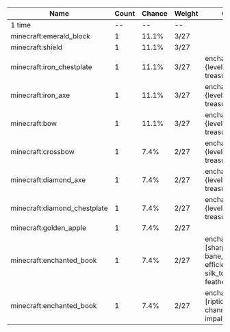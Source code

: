 | Name                         | Count | Chance | Weight | Comment                                                                                         |
| ---------------------------- | ----- | ------ | ------ | ----------------------------------------------------------------------------------------------- |
| 1 time                       |    -- |     -- |     -- |                                                                                                 |
| minecraft:emerald_block      |     1 |  11.1% |   3/27 |                                                                                                 |
| minecraft:shield             |     1 |  11.1% |   3/27 |                                                                                                 |
| minecraft:iron_chestplate    |     1 |  11.1% |   3/27 | enchantments: {levels: 5..15, treasure: true}                                                   |
| minecraft:iron_axe           |     1 |  11.1% |   3/27 | enchantments: {levels: 5..15, treasure: true}                                                   |
| minecraft:bow                |     1 |  11.1% |   3/27 | enchantments: {levels: 5..15, treasure: true}                                                   |
| minecraft:crossbow           |     1 |   7.4% |   2/27 | enchantments: {levels: 5..20, treasure: true}                                                   |
| minecraft:diamond_axe        |     1 |   7.4% |   2/27 | enchantments: {levels: 5..15, treasure: true}                                                   |
| minecraft:diamond_chestplate |     1 |   7.4% |   2/27 | enchantments: {levels: 5..15, treasure: true}                                                   |
| minecraft:golden_apple       |     1 |   7.4% |   2/27 |                                                                                                 |
| minecraft:enchanted_book     |     1 |   7.4% |   2/27 | enchantments: [sharpness, bane_of_arthropods, efficiency, fortune, silk_touch, feather_falling] |
| minecraft:enchanted_book     |     1 |   7.4% |   2/27 | enchantments: [riptide, loyalty, channeling, impaling, mending]                                 |
